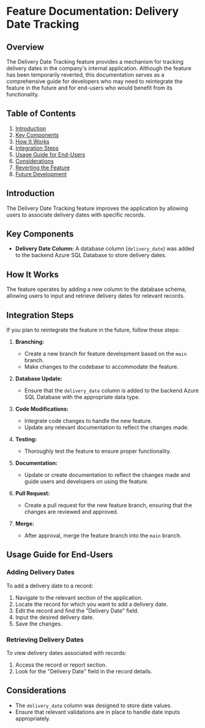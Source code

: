 # Feature Documentation: Delivery Date Tracking

## Overview

The Delivery Date Tracking feature provides a mechanism for tracking delivery dates in the company's internal application. Although the feature has been temporarily reverted, this documentation serves as a comprehensive guide for developers who may need to reintegrate the feature in the future and for end-users who would benefit from its functionality.

## Table of Contents

1. [Introduction](#introduction)
2. [Key Components](#key-components)
3. [How It Works](#how-it-works)
4. [Integration Steps](#integration-steps)
5. [Usage Guide for End-Users](#usage-guide-for-end-users)
6. [Considerations](#considerations)
7. [Reverting the Feature](#reverting-the-feature)
8. [Future Development](#future-development)


## Introduction
The Delivery Date Tracking feature improves the application by allowing users to associate delivery dates with specific records.

## Key Components

- **Delivery Date Column:** A database column (`delivery_date`) was added to the backend Azure SQL Database to store delivery dates.

## How It Works

The feature operates by adding a new column to the database schema, allowing users to input and retrieve delivery dates for relevant records.

## Integration Steps

If you plan to reintegrate the feature in the future, follow these steps:

1. **Branching:**
   - Create a new branch for feature development based on the `main` branch.
   - Make changes to the codebase to accommodate the feature.

2. **Database Update:**
   - Ensure that the `delivery_date` column is added to the backend Azure SQL Database with the appropriate data type.

3. **Code Modifications:**
   - Integrate code changes to handle the new feature.
   - Update any relevant documentation to reflect the changes made.

4. **Testing:**
   - Thoroughly test the feature to ensure proper functionality.

5. **Documentation:**
   - Update or create documentation to reflect the changes made and guide users and developers on using the feature.

6. **Pull Request:**
   - Create a pull request for the new feature branch, ensuring that the changes are reviewed and approved.

7. **Merge:**
   - After approval, merge the feature branch into the `main` branch.


## Usage Guide for End-Users

### Adding Delivery Dates

To add a delivery date to a record:

1. Navigate to the relevant section of the application.
2. Locate the record for which you want to add a delivery date.
3. Edit the record and find the "Delivery Date" field.
4. Input the desired delivery date.
5. Save the changes.

### Retrieving Delivery Dates

To view delivery dates associated with records:

1. Access the record or report section.
2. Look for the "Delivery Date" field in the record details.

## Considerations

- The `delivery_date` column was designed to store date values.
- Ensure that relevant validations are in place to handle date inputs appropriately.



